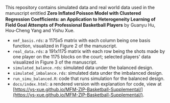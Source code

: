 This repository contains simulated data and real world data used in the manuscript
entitled **Zero Inﬂated Poisson Model with Clustered Regression Coefﬁcients: an
Application to Heterogeneity Learning of Field Goal Attempts of Professional
Basketball Players** by Guanyu Hu, Hou-Cheng Yang and Yishu Xue.

* `nmf_basis.rds`: a 1175x5 matrix with each column being one basis function, visualized in Figure 2 of the manuscript.
* `real_data.rds`: a 191x1175 matrix with each row being the shots made by one player on the 1175 blocks on the court; selected players' data visualized in Figure 3 of the manuscript.
* `simulated_balance.rds`: simulated data under the balanced design.
* `simulated_imbalance.rds`: simulated data under the imbalanced design.
* `run_simu_balanced.R`: code that runs simulation for the balanced design.
* `docs/index.html`: a rendered version with explanation for code, view at [https://ys-xue.github.io/MFM-ZIP-Basketball-Supplemental/](https://ys-xue.github.io/MFM-ZIP-Basketball-Supplemental/).